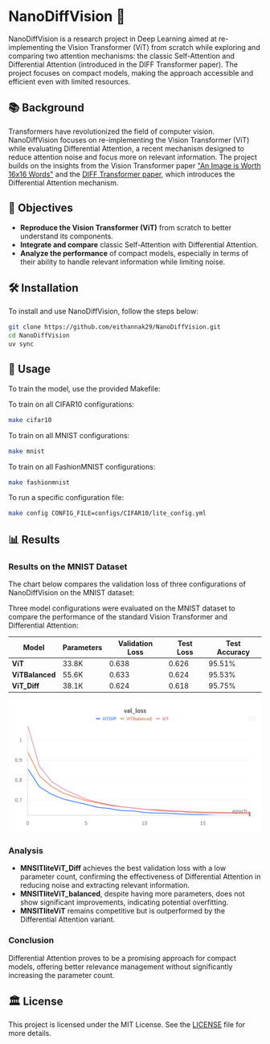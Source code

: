 # NanoDiffVision 🐜

NanoDiffVision is a research project in Deep Learning aimed at re-implementing the Vision Transformer (ViT) from scratch while exploring and comparing two attention mechanisms: the classic Self-Attention and Differential Attention (introduced in the DIFF Transformer paper). The project focuses on compact models, making the approach accessible and efficient even with limited resources.

## 📚 Background

Transformers have revolutionized the field of computer vision. NanoDiffVision focuses on re-implementing the Vision Transformer (ViT) while evaluating Differential Attention, a recent mechanism designed to reduce attention noise and focus more on relevant information. The project builds on the insights from the Vision Transformer paper ["An Image is Worth 16x16 Words"](https://arxiv.org/abs/2010.11929) and the [DIFF Transformer paper](https://arxiv.org/abs/2410.05258), which introduces the Differential Attention mechanism.

## 🎯 Objectives

- **Reproduce the Vision Transformer (ViT)** from scratch to better understand its components.
- **Integrate and compare** classic Self-Attention with Differential Attention.
- **Analyze the performance** of compact models, especially in terms of their ability to handle relevant information while limiting noise.

## 🛠️ Installation

To install and use NanoDiffVision, follow the steps below:

```bash
git clone https://github.com/eithannak29/NanoDiffVision.git
cd NanoDiffVision
uv sync
```

## 🧪 Usage

To train the model, use the provided Makefile:

To train on all CIFAR10 configurations:

```bash
make cifar10
```

To train on all MNIST configurations:

```bash
make mnist
```

To train on all FashionMNIST configurations:

```bash
make fashionmnist
```

To run a specific configuration file:

```bash
make config CONFIG_FILE=configs/CIFAR10/lite_config.yml
```

## 📊 Results

### Results on the MNIST Dataset

The chart below compares the validation loss of three configurations of NanoDiffVision on the MNIST dataset:

Three model configurations were evaluated on the MNIST dataset to compare the performance of the standard Vision Transformer and Differential Attention:

<div align="center">

| **Model**                | **Parameters** | **Validation Loss** | **Test Loss** | **Test Accuracy** |
|--------------------------|----------------|---------------------|---------------|--------------------|
| **ViT**         | 33.8K          | 0.638               | 0.626         | 95.51%            |
| **ViTBalanced** | 55.6K          | 0.633               | 0.624         | 95.53%            |
| **ViT_Diff**    | 38.1K          | 0.624               | 0.618         | 95.75%            |

</div>

<div align="center">
  <img src="results/mnist_val_loss_comparison.png" alt="Validation Loss on MNIST" width="600">
</div>


### Analysis

- **MNSITliteViT_Diff** achieves the best validation loss with a low parameter count, confirming the effectiveness of Differential Attention in reducing noise and extracting relevant information.
- **MNSITliteViT_balanced**, despite having more parameters, does not show significant improvements, indicating potential overfitting.
- **MNSITliteViT** remains competitive but is outperformed by the Differential Attention variant.

### Conclusion

Differential Attention proves to be a promising approach for compact models, offering better relevance management without significantly increasing the parameter count.


## 🏛️ License

This project is licensed under the MIT License. See the [LICENSE](LICENSE) file for more details.
